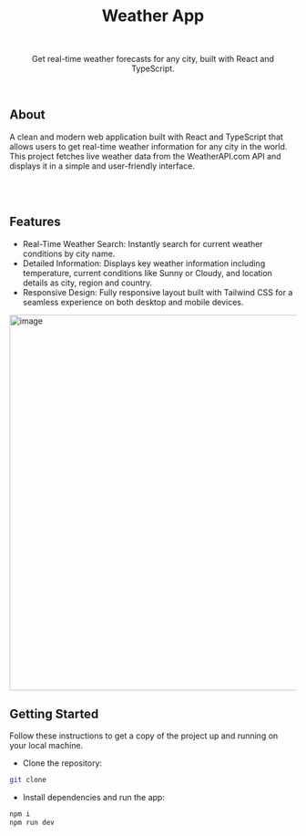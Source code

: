 <div align="center">
  
<h1 align="center">Weather App</h1>

</br>

<p align="center">
Get real-time weather forecasts for any city, built with React and TypeScript.
</p>

</div>

</br>

## About

A clean and modern web application built with React and TypeScript that allows users to get real-time weather information for any city in the world. This project fetches live weather data from the WeatherAPI.com API and displays it in a simple and user-friendly interface.

</br>
</br>

## Features

- Real-Time Weather Search: Instantly search for current weather conditions by city name.
- Detailed Information: Displays key weather information including temperature, current conditions like Sunny or Cloudy, and location details as city, region and country.
- Responsive Design: Fully responsive layout built with Tailwind CSS for a seamless experience on both desktop and mobile devices.

<img width="1278" height="659" alt="image" src="https://github.com/user-attachments/assets/2ff52a17-c2a6-4ec8-94b2-a666a5d63791" />

</br>

## Getting Started

Follow these instructions to get a copy of the project up and running on your local machine.

- Clone the repository:

```sh
git clone
```

- Install dependencies and run the app:

```sh
npm i
npm run dev
```
